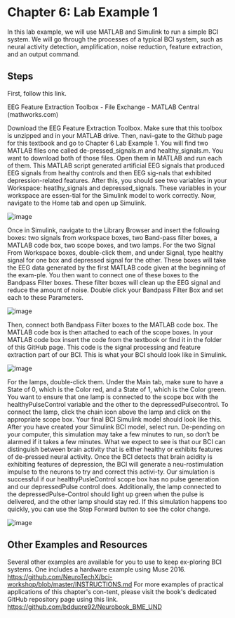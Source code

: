 # Chapter 6: Lab Example 1

In this lab example, we will use MATLAB and Simulink to run a simple BCI system. We will go through the processes of a typical BCI system, such as neural activity detection, amplification, noise reduction, feature extraction, and an output command.

## Steps

First, follow this link. 

EEG Feature Extraction Toolbox - File Exchange - MATLAB Central (mathworks.com)

Download the EEG Feature Extraction Toolbox. Make sure that this toolbox is unzipped and in your MATLAB drive. Then, navi-gate to the Github page for this textbook and go to Chapter 6 Lab Example 1. You will find two MATLAB files one called de-pressed_signals.m and healthy_signals.m. You want to download both of those files. Open them in MATLAB and run each of them.  This MATLAB script generated artificial EEG signals that produced EEG signals from healthy controls and then EEG sig-nals that exhibited depression-related features. After this, you should see two variables in your Workspace: heatlhy_signals and depressed_signals. These variables in your workspace are essen-tial for the Simulink model to work correctly. Now, navigate to the Home tab and open up Simulink.

![image](https://github.com/user-attachments/assets/09d0ed13-4a77-4871-bfa8-a2db27396a2e)

Once in Simulink, navigate to the Library Browser and insert the following boxes: two signals from workspace boxes, two Band-pass filter boxes, a MATLAB code box, two scope boxes, and two lamps. 
For the two Signal From Workspace boxes, double-click them, and under Signal, type healthy signal for one box and depressed signal for the other. These boxes will take the EEG data generated by the first MATLAB code given at the beginning of the exam-ple. You then want to connect one of these boxes to the Bandpass Filter boxes. These filter boxes will clean up the EEG signal and reduce the amount of noise. Double click your Bandpass Filter Box and set each to these Parameters.

![image](https://github.com/user-attachments/assets/54609e0c-e795-47e4-99dc-34114187252c)

Then, connect both Bandpass Filter boxes to the MATLAB code box. The MATLAB code box is then attached to each of the scope boxes. In your MATLAB code box insert the code from the textbook or find it in the folder of this GitHub page. This code is the signal processing and feature extraction part of our BCI. This is what your BCI should look like in Simulink.

![image](https://github.com/user-attachments/assets/a47dcfae-a479-49fa-a72e-48cf509e25d1)

For the lamps, double-click them. Under the Main tab, make sure to have a State of 0, which is the Color red, and a State of 1, which is the Color green. You want to ensure that one lamp is connected to the scope box with the healthyPulseControl variable and the other to the depressedPulsecontrol. To connect the lamp, click the chain icon above the lamp and click on the appropriate scope box. Your final BCI Simulink model should look like this. 
After you have created your Simulink BCI model, select run. De-pending on your computer, this simulation may take a few minutes to run, so don’t be alarmed if it takes a few minutes. What we expect to see is that our BCI can distinguish between brain activity that is either healthy or exhibits features of de-pressed neural activity. Once the BCI detects that brain acidity is exhibiting features of depression, the BCI will generate a neu-rostimulation impulse to the neurons to try and correct this activi-ty. Our simulation is successful if our healthyPusleControl scope box has no pulse generation and our depressedPulse control does. Additionally, the lamp connected to the depressedPulse-Control should light up green when the pulse is delivered, and the other lamp should stay red. If this simulation happens too quickly, you can use the Step Forward button to see the color change.

![image](https://github.com/user-attachments/assets/fab88357-58ad-4a03-a468-bf9354dc6802)

## Other Examples and Resources 

Several other examples are available for you to use to keep ex-ploring BCI systems. One includes a hardware example using Muse 2016.
https://github.com/NeuroTechX/bci-workshop/blob/master/INSTRUCTIONS.md 
For more examples of practical applications of this chapter's con-tent, please visit the book's dedicated GitHub repository page using this link.
https://github.com/bddupre92/Neurobook_BME_UND
